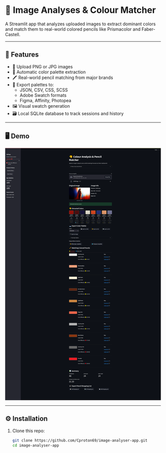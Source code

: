 # 🎨 Image Analyses & Colour Matcher

A Streamlit app that analyzes uploaded images to extract dominant colors and match them to real-world colored pencils like Prismacolor and Faber-Castell.

---

## 🚀 Features

- 📸 Upload PNG or JPG images
- 🧠 Automatic color palette extraction
- 🖍️ Real-world pencil matching from major brands
- 🎨 Export palettes to:
  - JSON, CSV, CSS, SCSS
  - Adobe Swatch formats
  - Figma, Affinity, Photopea
- 🖼️ Visual swatch generation
- 🗃️ Local SQLite database to track sessions and history

---

## 🖥 Demo

![App Screenshot](images/full-app-screenshot.png)

---

## ⚙️ Installation

1. Clone this repo:
   ```bash
   git clone https://github.com/Cproton69/image-analyser-app.git
   cd image-analyser-app
